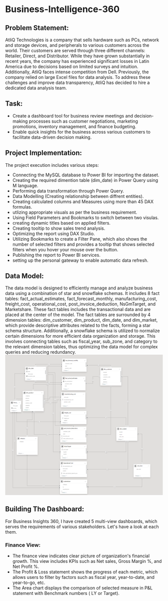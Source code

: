 # Business-Intelligence-360
## Problem Statement:
AtliQ Technologies is a company that sells hardware such as PCs, network and storage devices, and peripherals to various customers across the world.
Their customers are served through three different channels: Retailer, Direct, and Distributor. While they have grown substantially in recent years, 
the company has experienced significant losses in Latin America due to decisions based on limited surveys and intuition. 
Additionally, AtliQ faces intense competition from Dell. Previously, the company relied on large Excel files for data analysis. 
To address these challenges and improve data transparency, AtliQ has decided to hire a dedicated data analysis team.

## Task:
- Create a dashboard tool for business review meetings and decision-making processes such as customer negotiations, marketing promotions, inventory management, and finance budgeting.
- Enable quick insights for the business across various customers to facilitate data-driven decision making.

## Project Implementation:
The project execution includes various steps:
- Connecting the MySQL database to Power BI for importing the dataset.
- Creating the required dimention table (dim_date) in Power Query using M language.
- Performing data transformation through Power Query.
- Data Modelling (Creating relationship between diffrent entities).
- Creating calculated columns and Measures using more than 45 DAX formulas.
- utlizing appropriate visuals as per the business requirement.
- Using Field Parameters and Bookmarks to switch between two visulas.
- creating dynamic titles based on applied filters.
- Creating tooltip to show sales trend analysis.
- Optimizing the report using DAX Studio.
- Utilizing Bookmarks to create a Filter Pane, which also shows the number of selected filters and provides a tooltip that shows selected filters when you hover your mouse over the button.
- Publishing the report to Power BI services.
- setting up the personal gateway to enable automatic data refresh.
## Data Model:
The data model is designed to efficiently manage and analyze business data using a combination of star and snowflake schemas. It includes 8 fact tables: fact_actual_estimates, fact_forecast_monthly, manufacturing_cost, freight_cost, operational_cost, post_invoice_deduction, NsGmTarget, and Marketshare. These fact tables includes the transactional data and are placed at the center of the model. The fact tables are surrounded by 4 dimension tables: dim_customer, dim_product, dim_date, and dim_market, which provide descriptive attributes related to the facts, forming a star schema structure. Additionally, a snowflake schema is utilized to normalize certain dimensions for more efficient data organization and storage. This involves connecting tables such as fiscal_year, sub_zone, and category to the relevant dimension tables, thus optimizing the data model for complex queries and reducing redundancy. 
![Data Model](https://github.com/MadhuSainani/Business-Intelligence-360/blob/main/DataModel_BI360.png)

## Building The Dashboard:
For Business Insights 360, I have created 5 multi-view dashboards, which serves the requirements of various stakeholders. Let's have a look at each them.
### Finance View:
- The finance view indicates clear picture of organization's financial growth. This view includes KPIs such as Net sales, Gross Margin %, and Net Profit %.
- The Profit & Loss statement shows the progress of each metric, which allows users to filter by factors such as fiscal year, year-to-date, and year-to-go, etc.
- The Area chart displays the comparison of selected measure in P&L statement with Benchmark numbers ( LY or Target).




